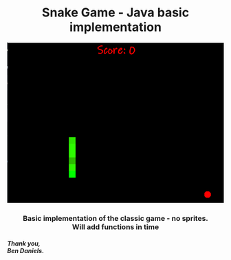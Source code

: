 <h1 align = "center">Snake Game - Java basic implementation</h1>
<p align="center">
  <img src="game.png" width="650" title="Screenshot">
</p>
<h3 align = "center">Basic implementation of the classic game - no sprites.</br>
Will add functions in time</h3>

<h5>Thank you,</br>
Ben Daniels.</h5>
